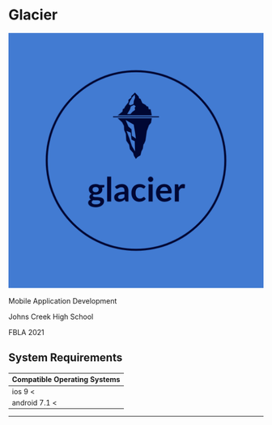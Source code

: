 # Glacier
![](glacier-logos.jpeg)

Mobile Application Development

Johns Creek High School

FBLA 2021

## System Requirements

| Compatible Operating Systems  |
| ------------------|
| ios 9 <           |
| android 7.1 <     |

---


